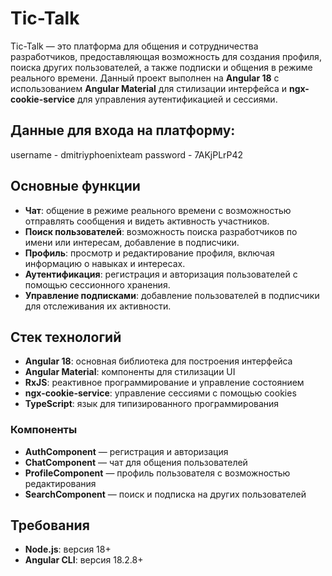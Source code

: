 # Tic-Talk

Tic-Talk — это платформа для общения и сотрудничества разработчиков, предоставляющая возможность для создания профиля, поиска других пользователей, а также подписки и общения в режиме реального времени.
Данный проект выполнен на **Angular 18** с использованием **Angular Material** для стилизации интерфейса и **ngx-cookie-service** для управления аутентификацией и сессиями.

## Данные для входа на платформу:
username - dmitriyphoenixteam
password - 7AKjPLrP42


## Основные функции

- **Чат**: общение в режиме реального времени с возможностью отправлять сообщения и видеть активность участников.
- **Поиск пользователей**: возможность поиска разработчиков по имени или интересам, добавление в подписчики.
- **Профиль**: просмотр и редактирование профиля, включая информацию о навыках и интересах.
- **Аутентификация**: регистрация и авторизация пользователей с помощью сессионного хранения.
- **Управление подписками**: добавление пользователей в подписчики для отслеживания их активности.

## Стек технологий

- **Angular 18**: основная библиотека для построения интерфейса
- **Angular Material**: компоненты для стилизации UI
- **RxJS**: реактивное программирование и управление состоянием
- **ngx-cookie-service**: управление сессиями с помощью cookies
- **TypeScript**: язык для типизированного программирования


### Компоненты

- **AuthComponent** — регистрация и авторизация
- **ChatComponent** — чат для общения пользователей
- **ProfileComponent** — профиль пользователя с возможностью редактирования
- **SearchComponent** — поиск и подписка на других пользователей

## Требования

- **Node.js**: версия 18+
- **Angular CLI**: версия 18.2.8+
